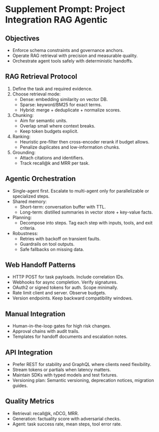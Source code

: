 # Supplement Prompt: Project Integration RAG Agentic

## Objectives
- Enforce schema constraints and governance anchors.
- Operate RAG retrieval with precision and measurable quality.
- Orchestrate agent tools safely with deterministic handoffs.

## RAG Retrieval Protocol
1. Define the task and required evidence.
2. Choose retrieval mode:
   - Dense: embedding similarity on vector DB.
   - Sparse: keyword/BM25 for exact terms.
   - Hybrid: merge + deduplicate + normalize scores.
3. Chunking:
   - Aim for semantic units.
   - Overlap small where context breaks.
   - Keep token budgets explicit.
4. Ranking:
   - Heuristic pre-filter then cross-encoder rerank if budget allows.
   - Penalize duplicates and low-information chunks.
5. Grounding:
   - Attach citations and identifiers.
   - Track recall@k and MRR per task.

## Agentic Orchestration
- Single-agent first. Escalate to multi-agent only for parallelizable or specialized steps.
- Shared memory:
  - Short-term: conversation buffer with TTL.
  - Long-term: distilled summaries in vector store + key-value facts.
- Planning:
  - Decompose into steps. Tag each step with inputs, tools, and exit criteria.
- Robustness:
  - Retries with backoff on transient faults.
  - Guardrails on tool outputs.
  - Safe fallbacks on missing data.

## Web Handoff Patterns
- HTTP POST for task payloads. Include correlation IDs.
- Webhooks for async completion. Verify signatures.
- OAuth2 or signed tokens for auth. Scope minimally.
- Rate limit client and server. Observe budgets.
- Version endpoints. Keep backward compatibility windows.

## Manual Integration
- Human-in-the-loop gates for high risk changes.
- Approval chains with audit trails.
- Templates for handoff documents and escalation notes.

## API Integration
- Prefer REST for stability and GraphQL where clients need flexibility.
- Stream tokens or partials when latency matters.
- Maintain SDKs with typed models and test fixtures.
- Versioning plan: Semantic versioning, deprecation notices, migration guides.

## Quality Metrics
- Retrieval: recall@k, nDCG, MRR.
- Generation: factuality score with adversarial checks.
- Agent: task success rate, mean steps, tool error rate.
